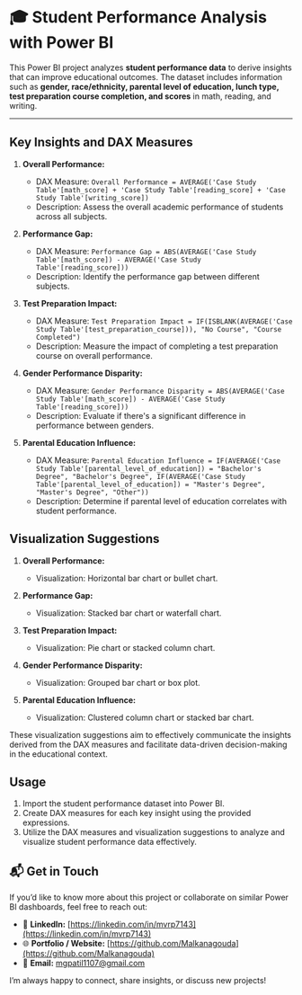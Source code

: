 # 🎓 Student Performance Analysis with Power BI

This Power BI project analyzes **student performance data** to derive insights that can improve educational outcomes. The dataset includes information such as **gender, race/ethnicity, parental level of education, lunch type, test preparation course completion, and scores** in math, reading, and writing.  

---
## Key Insights and DAX Measures

1. **Overall Performance:**
   - DAX Measure: `Overall Performance = AVERAGE('Case Study Table'[math_score] + 'Case Study Table'[reading_score] + 'Case Study Table'[writing_score])`
   - Description: Assess the overall academic performance of students across all subjects.

2. **Performance Gap:**
   - DAX Measure: `Performance Gap = ABS(AVERAGE('Case Study Table'[math_score]) - AVERAGE('Case Study Table'[reading_score]))`
   - Description: Identify the performance gap between different subjects.

3. **Test Preparation Impact:**
   - DAX Measure: `Test Preparation Impact = IF(ISBLANK(AVERAGE('Case Study Table'[test_preparation_course])), "No Course", "Course Completed")`
   - Description: Measure the impact of completing a test preparation course on overall performance.

4. **Gender Performance Disparity:**
   - DAX Measure: `Gender Performance Disparity = ABS(AVERAGE('Case Study Table'[math_score]) - AVERAGE('Case Study Table'[reading_score]))`
   - Description: Evaluate if there's a significant difference in performance between genders.

5. **Parental Education Influence:**
   - DAX Measure: `Parental Education Influence = IF(AVERAGE('Case Study Table'[parental_level_of_education]) = "Bachelor's Degree", "Bachelor's Degree", IF(AVERAGE('Case Study Table'[parental_level_of_education]) = "Master's Degree", "Master's Degree", "Other"))`
   - Description: Determine if parental level of education correlates with student performance.

## Visualization Suggestions

1. **Overall Performance:**
   - Visualization: Horizontal bar chart or bullet chart.

2. **Performance Gap:**
   - Visualization: Stacked bar chart or waterfall chart.

3. **Test Preparation Impact:**
   - Visualization: Pie chart or stacked column chart.

4. **Gender Performance Disparity:**
   - Visualization: Grouped bar chart or box plot.

5. **Parental Education Influence:**
   - Visualization: Clustered column chart or stacked bar chart.

These visualization suggestions aim to effectively communicate the insights derived from the DAX measures and facilitate data-driven decision-making in the educational context.

## Usage

1. Import the student performance dataset into Power BI.
2. Create DAX measures for each key insight using the provided expressions.
3. Utilize the DAX measures and visualization suggestions to analyze and visualize student performance data effectively.


## 📬 Get in Touch  

If you’d like to know more about this project or collaborate on similar Power BI dashboards, feel free to reach out:  

- 💼 **LinkedIn:** [https://linkedin.com/in/mvrp7143](https://linkedin.com/in/mvrp7143)  
- 🌐 **Portfolio / Website:** [https://github.com/Malkanagouda](https://github.com/Malkanagouda)  
- 📩 **Email:** mgpatil1107@gmail.com  

I’m always happy to connect, share insights, or discuss new projects!

